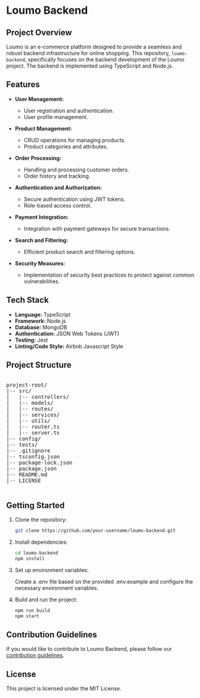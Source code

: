 # Loumo Backend

## Project Overview

Loumo is an e-commerce platform designed to provide a seamless and robust backend infrastructure for online shopping. This repository, `loumo-backend`, specifically focuses on the backend development of the Loumo project. The backend is implemented using TypeScript and Node.js.

## Features

- **User Management:**
  - User registration and authentication.
  - User profile management.

- **Product Management:**
  - CRUD operations for managing products.
  - Product categories and attributes.

- **Order Processing:**
  - Handling and processing customer orders.
  - Order history and tracking.

- **Authentication and Authorization:**
  - Secure authentication using JWT tokens.
  - Role-based access control.

- **Payment Integration:**
  - Integration with payment gateways for secure transactions.

- **Search and Filtering:**
  - Efficient product search and filtering options.

- **Security Measures:**
  - Implementation of security best practices to protect against common vulnerabilities.

## Tech Stack

- **Language:** TypeScript
- **Framework:** Node.js
- **Database:** MongoDB
- **Authentication:** JSON Web Tokens (JWT)
- **Testing:** Jest
- **Linting/Code Style:** Airbnb Javascript Style

## Project Structure

<pre>
  
project-root/
|-- src/
|   |-- controllers/
|   |-- models/
|   |-- routes/
|   |-- services/
|   |-- utils/
|   |-- router.ts
|   |-- server.ts
|-- config/
|-- tests/
|-- .gitignore
|-- tsconfig.json
|-- package-lock.json
|-- package.json
|-- README.md
|-- LICENSE

</pre>

## Getting Started

1. Clone the repository:

   ```bash
   git clone https://github.com/your-username/loumo-backend.git
   
2. Install dependencies:
   
    ```bash
    cd loumo-backend
    npm install

3. Set up environment variables:

    Create a .env file based on the provided .env.example and configure the necessary environment variables.

4. Build and run the project:

    ```bash
    npm run build
    npm start

## Contribution Guidelines
  If you would like to contribute to Loumo Backend, please follow our [contribution guidelines]().

## License
  This project is licensed under the MIT License.
